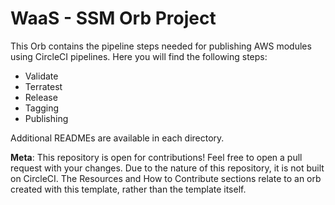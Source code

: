 # WaaS - SSM Orb Project

This Orb contains the pipeline steps needed for publishing AWS modules using CircleCI pipelines.
Here you will find the following steps:

- Validate
- Terratest
- Release
- Tagging
- Publishing

Additional READMEs are available in each directory.

**Meta**: This repository is open for contributions! Feel free to open a pull request with your changes. Due to the nature of this repository, it is not built on CircleCI. The Resources and How to Contribute sections relate to an orb created with this template, rather than the template itself.
